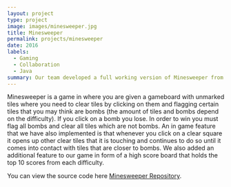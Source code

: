 ```yaml
---
layout: project
type: project
image: images/minesweeper.jpg
title: Minesweeper
permalink: projects/minesweeper
date: 2016
labels:
  - Gaming
  - Collaboration
  - Java
summary: Our team developed a full working version of Minesweeper from scratch in Java for our Data Structures class.
---
```


Minesweeper is a game in where you are given a gameboard with unmarked tiles where you need to clear tiles by clicking on them and flagging certain tiles that you may think are bombs (the amount of tiles and bombs depend on the difficulty).  If you click on a bomb you lose.  In order to win you must flag all bombs and clear all tiles which are not bombs.  An in game feature that we have also implemented is that whenever you click on a clear square it opens up other clear tiles that it is touching and continues to do so until it comes into contact with tiles that are closer to bombs.  We also added an additional feature to our game in form of a high score board that holds the top 10 scores from each difficulty.

You can view the source code here [Minesweeper Repository](https://github.com/paniolonate/Minesweeper).




